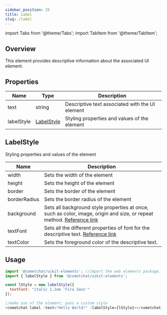 ```yaml
---
sidebar_position: 25
title: Label
slug: /label
---
```


import Tabs from '@theme/Tabs';
import TabItem from '@theme/TabItem';

## Overview

This element provides descriptive information about the associated UI element.

## Properties

| Name | Type | Description | 
| ---- | ---- | ---- | 
| text | string | Descriptive text associated with the UI element | 
| labelStyle | [LabelStyle](./label#labelstyle) | Styling properties and values of the element | 


## LabelStyle

Styling properties and values of the element

| Name | Description | 
| ---- | ---- | 
| width | Sets the width of the element | 
| height | Sets the height of the element | 
| border | Sets the border of the element | 
| borderRadius | Sets the border radius of the element | 
| background | Sets all background style properties at once, such as color, image, origin and size, or repeat method. [Reference link](https://developer.mozilla.org/en-US/docs/Web/CSS/background) | 
| textFont | Sets all the different properties of font for the descriptive text. [Reference link](https://developer.mozilla.org/en-US/docs/Web/CSS/font) | 
| textColor | Sets the foreground color of the descriptive text. | 


## Usage

<Tabs>
<TabItem value="js" label="Javascript">

```javascript
import '@cometchat/uikit-elements'; //import the web elements package.
import { labelStyle } from '@cometchat/uikit-elements';

const lStyle = new labelStyle({
  textFont: "italic 1.2em 'Fira Sans'"
});

//make use of the element; pass a custom style
<cometchat-label :text="Hello World!" :labelStyle={lStyle}></cometchat-label>
```

</TabItem>
</Tabs>